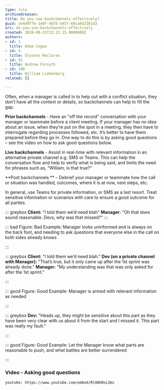 ```yaml
---
type: rule
archivedreason: 
title: Do you use backchannels effectively?
guid: 3e4d977b-1e0f-4b55-b45f-60ca6d2361d3
uri: do-you-use-backchannels-effectively
created: 2020-08-31T23:13:15.0000000Z
authors:
- id: 1
  title: Adam Cogan
- id: 4
  title: Ulysses Maclaren
- id: 91
  title: Andrew Forsyth
- id: 108
  title: William Liebenberg
related: []

---
```


Often, when a manager is called in to help out with a conflict situation, they don’t have all the context or details, so backchannels can help to fill the gap.

<!--endintro-->

**Prior backchannels** - Have an "off the record" conversation with your manager or teammate before a client meeting. If your manager has no idea about an issue, when they’re put on the spot in a meeting, they then have to interrogate regarding processes followed, etc. It’s better to have them prepared before they go in. One way to do this is by asking good questions – see the video on how to ask good questions below.

**Live backchannels** - Assist in real-time with relevant information in an alternative private channel e.g. SMS or Teams. This can help the conversation flow and help to verify what is being said, and limits the need for phrases such as, “William, is that true?”

**Post backchannels ** – Debrief your manager or teammate how the call or situation was handled, outcomes, where it is at now, next steps, etc.

In general, use Teams for private information, or SMS as a last resort. Treat sensitive information or scenarios with care to ensure a good outcome for all parties.


::: greybox
**Client:** "I told them we’d need blah"
 **Manager:** "Oh that does sound reasonable. Devs, why was that missed?"
:::



::: bad
Figure: Bad Example: Manager looks uninformed and is always on the back foot, and needing to ask questions that everyone else in the call on both sides already knows


:::



::: greybox
**Client:** "I told them we’d need blah."
 **Dev (on a private channel with Manager):** "That’s true, but it only came up after the 1st sprint was already done."
 **Manager:** "My understanding was that was only asked for after the 1st sprint."

:::



::: good
Figure: Good Example: Manager is armed with relevant information as needed


:::



::: greybox
**Dev:** "Heads up, they might be sensitive about this part as they have been very clear with us about it from the start and I missed it. This part was really my fault."

:::



::: good
Figure: Good Example: Let the Manager know what parts are reasonable to push, and what battles are better surrendered

:::


### Video - Asking good questions


`youtube: https://www.youtube.com/embed/RlADH0sLOmc`
